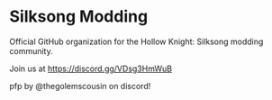 # Silksong Modding
Official GitHub organization for the Hollow Knight: Silksong modding community.

Join us at 
https://discord.gg/VDsg3HmWuB

pfp by @thegolemscousin on discord!
